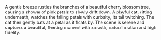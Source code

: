 A gentle breeze rustles the branches of a beautiful cherry blossom tree, causing a shower of pink petals to slowly drift down. A playful cat, sitting underneath, watches the falling petals with curiosity, its tail twitching. The cat then gently bats at a petal as it floats by. The scene is serene and captures a beautiful, fleeting moment with smooth, natural motion and high fidelity.